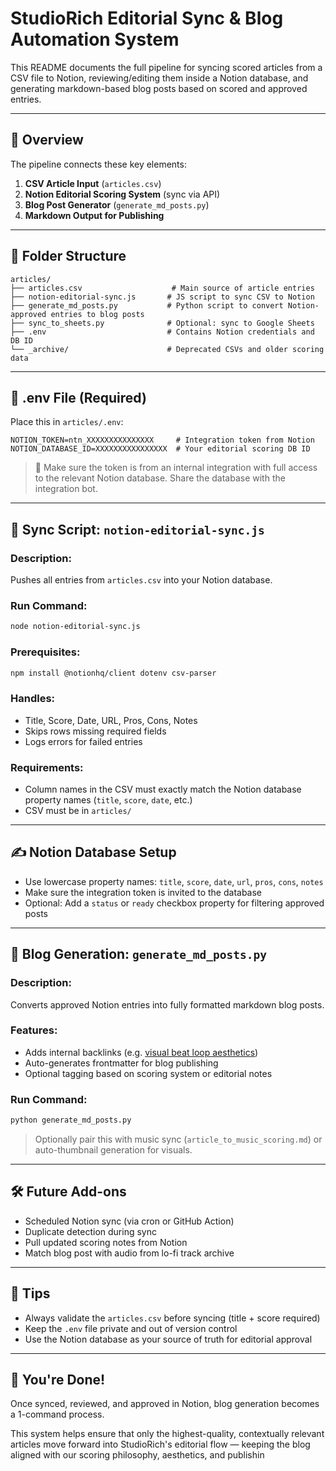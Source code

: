 # StudioRich Editorial Sync & Blog Automation System

This README documents the full pipeline for syncing scored articles from a CSV file to Notion, reviewing/editing them inside a Notion database, and generating markdown-based blog posts based on scored and approved entries.

---

## 🔁 Overview

The pipeline connects these key elements:

1. **CSV Article Input** (`articles.csv`)
2. **Notion Editorial Scoring System** (sync via API)
3. **Blog Post Generator** (`generate_md_posts.py`)
4. **Markdown Output for Publishing**

---

## 🧩 Folder Structure

```
articles/
├── articles.csv                    # Main source of article entries
├── notion-editorial-sync.js       # JS script to sync CSV to Notion
├── generate_md_posts.py           # Python script to convert Notion-approved entries to blog posts
├── sync_to_sheets.py              # Optional: sync to Google Sheets
├── .env                           # Contains Notion credentials and DB ID
└── _archive/                      # Deprecated CSVs and older scoring data
```

---

## 🔐 .env File (Required)

Place this in `articles/.env`:

```dotenv
NOTION_TOKEN=ntn_XXXXXXXXXXXXXXX     # Integration token from Notion
NOTION_DATABASE_ID=XXXXXXXXXXXXXXXX  # Your editorial scoring DB ID
```

> 📝 Make sure the token is from an internal integration with full access to the relevant Notion database. Share the database with the integration bot.

---

## 🔄 Sync Script: `notion-editorial-sync.js`

### Description:
Pushes all entries from `articles.csv` into your Notion database.

### Run Command:
```bash
node notion-editorial-sync.js
```

### Prerequisites:
```bash
npm install @notionhq/client dotenv csv-parser
```

### Handles:
- Title, Score, Date, URL, Pros, Cons, Notes
- Skips rows missing required fields
- Logs errors for failed entries

### Requirements:
- Column names in the CSV must exactly match the Notion database property names (`title`, `score`, `date`, etc.)
- CSV must be in `articles/`

---

## ✍️ Notion Database Setup

- Use lowercase property names: `title`, `score`, `date`, `url`, `pros`, `cons`, `notes`
- Make sure the integration token is invited to the database
- Optional: Add a `status` or `ready` checkbox property for filtering approved posts

---

## 📝 Blog Generation: `generate_md_posts.py`

### Description:
Converts approved Notion entries into fully formatted markdown blog posts.

### Features:
- Adds internal backlinks (e.g. [visual beat loop aesthetics](/tags/visual-beat-loop/))
- Auto-generates frontmatter for blog publishing
- Optional tagging based on scoring system or editorial notes

### Run Command:
```bash
python generate_md_posts.py
```

> Optionally pair this with music sync (`article_to_music_scoring.md`) or auto-thumbnail generation for visuals.

---

## 🛠 Future Add-ons

- Scheduled Notion sync (via cron or GitHub Action)
- Duplicate detection during sync
- Pull updated scoring notes from Notion
- Match blog post with audio from lo-fi track archive

---

## 🧠 Tips

- Always validate the `articles.csv` before syncing (title + score required)
- Keep the `.env` file private and out of version control
- Use the Notion database as your source of truth for editorial approval

---

## 🎉 You're Done!

Once synced, reviewed, and approved in Notion, blog generation becomes a 1-command process.

This system helps ensure that only the highest-quality, contextually relevant articles move forward into StudioRich's editorial flow — keeping the blog aligned with our scoring philosophy, aesthetics, and publishin